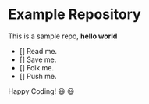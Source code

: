 # Example Repository
This is a sample repo, **hello world**

- [] Read me.
- [] Save me.
- [] Folk me.
- [] Push me.

Happy Coding! :smiley: :smiley:
